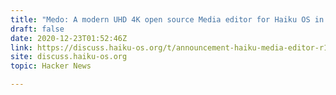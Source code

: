 ```yaml
---
title: "Medo: A modern UHD 4K open source Media editor for Haiku OS in less than 1.44 Mb"
draft: false
date: 2020-12-23T01:52:46Z
link: https://discuss.haiku-os.org/t/announcement-haiku-media-editor-r1-0-0-beta-1/10218?utm_medium=RSS&utm_source=hune
site: discuss.haiku-os.org
topic: Hacker News  

---
```

